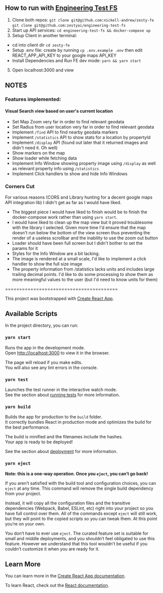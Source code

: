 ## How to run with [Engineering Test FS](https://github.com/zestyai/engineering-test-fs)
1) Clone both repos: `git clone git@github.com:nickell-andrew/zesty-fe`<br/>
`git clone git@github.com:zestyai/engineering-test-fs`
2) Start up API services: `cd engineering-test-fs && docker-compose up`
3) Setup Client in another terminal:
- cd into client dir `cd zesty-fe`
- Setup .env file: create by running `cp .env.example .env` then edit REACT_APP_API_KEY to your google maps API_KEY
- Install Dependencies and Run FE dev mode: `yarn && yarn start`
5) Open localhost:3000 and view

## NOTES
### Features implemented:
#### Visual Search view based on user's current location
- Set Map Zoom very far in order to find relevant geodata
- Set Radius from user location very far in order to find relevant geodata
- Implement `/find` API to find nearby geodata markers
- Implement `/statistics` API to show stats for a location by propertyId
- Implement `/display` API (found out later that it returned images and didn't need it. Oh well)
- Show markers on the map
- Show loader while fetching data
- Implement Info Window showing property image using `/display` as well as relevant property info using `/statistics`
- Implement Click handlers to show and hide Info Windows

### Corners Cut
For various reasons (CORS and Library hunting for a decent google maps API integration lib) I didn't get as far as I would have liked.
- The biggest piece I would have liked to finish would be to finish the docker-compose work rather than using `yarn start`. 
- I would have liked to clean up the map view but it proved troublesome with the library I selected. Given more time I'd ensure that the map doesn't run below the bottom of the view screen thus preventing the render of a useless scrollbar and the inability to use the zoom out button
- Loader should have been full screen but I didn't bother to set the params for it
- Styles for the Info Window are a bit lacking.
- The image is rendered at a small scale, I'd like to implement a click handler to show the full size image
- The property information from /statistics lacks units and includes large trailing decimal points. I'd like to do some processing to show them as more meaningful values to the user (but I'd need to know units for them)

========================================

This project was bootstrapped with [Create React App](https://github.com/facebook/create-react-app).

## Available Scripts

In the project directory, you can run:

### `yarn start`

Runs the app in the development mode.<br />
Open [http://localhost:3000](http://localhost:3000) to view it in the browser.

The page will reload if you make edits.<br />
You will also see any lint errors in the console.

### `yarn test`

Launches the test runner in the interactive watch mode.<br />
See the section about [running tests](https://facebook.github.io/create-react-app/docs/running-tests) for more information.

### `yarn build`

Builds the app for production to the `build` folder.<br />
It correctly bundles React in production mode and optimizes the build for the best performance.

The build is minified and the filenames include the hashes.<br />
Your app is ready to be deployed!

See the section about [deployment](https://facebook.github.io/create-react-app/docs/deployment) for more information.

### `yarn eject`

**Note: this is a one-way operation. Once you `eject`, you can’t go back!**

If you aren’t satisfied with the build tool and configuration choices, you can `eject` at any time. This command will remove the single build dependency from your project.

Instead, it will copy all the configuration files and the transitive dependencies (Webpack, Babel, ESLint, etc) right into your project so you have full control over them. All of the commands except `eject` will still work, but they will point to the copied scripts so you can tweak them. At this point you’re on your own.

You don’t have to ever use `eject`. The curated feature set is suitable for small and middle deployments, and you shouldn’t feel obligated to use this feature. However we understand that this tool wouldn’t be useful if you couldn’t customize it when you are ready for it.

## Learn More

You can learn more in the [Create React App documentation](https://facebook.github.io/create-react-app/docs/getting-started).

To learn React, check out the [React documentation](https://reactjs.org/).
